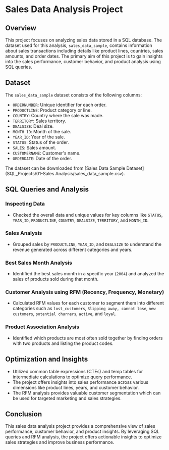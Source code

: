 # Sales Data Analysis Project

## Overview

This project focuses on analyzing sales data stored in a SQL database. The dataset used for this analysis, `sales_data_sample`, contains information about sales transactions including details like product lines, countries, sales amounts, and order dates. The primary aim of this project is to gain insights into the sales performance, customer behavior, and product analysis using SQL queries.

## Dataset

The `sales_data_sample` dataset consists of the following columns:

- `ORDERNUMBER`: Unique identifier for each order.
- `PRODUCTLINE`: Product category or line.
- `COUNTRY`: Country where the sale was made.
- `TERRITORY`: Sales territory.
- `DEALSIZE`: Deal size.
- `MONTH_ID`: Month of the sale.
- `YEAR_ID`: Year of the sale.
- `STATUS`: Status of the order.
- `SALES`: Sales amount.
- `CUSTOMERNAME`: Customer's name.
- `ORDERDATE`: Date of the order.

The dataset can be downloaded from [Sales Data Sample Dataset](SQL_Projects/01-Sales Analysis/sales_data_sample.csv).

## SQL Queries and Analysis

### Inspecting Data

- Checked the overall data and unique values for key columns like `STATUS`, `YEAR_ID`, `PRODUCTLINE`, `COUNTRY`, `DEALSIZE`, `TERRITORY`, and `MONTH_ID`.

### Sales Analysis

- Grouped sales by `PRODUCTLINE`, `YEAR_ID`, and `DEALSIZE` to understand the revenue generated across different categories and years.
  
### Best Sales Month Analysis

- Identified the best sales month in a specific year (`2004`) and analyzed the sales of products sold during that month.

### Customer Analysis using RFM (Recency, Frequency, Monetary)

- Calculated RFM values for each customer to segment them into different categories such as `lost_customers`, `Slipping away, cannot lose`, `new customers`, `potential churners`, `active`, and `loyal`.

### Product Association Analysis

- Identified which products are most often sold together by finding orders with two products and listing the product codes.

## Optimization and Insights

- Utilized common table expressions (CTEs) and temp tables for intermediate calculations to optimize query performance.
- The project offers insights into sales performance across various dimensions like product lines, years, and customer behavior.
- The RFM analysis provides valuable customer segmentation which can be used for targeted marketing and sales strategies.

## Conclusion

This sales data analysis project provides a comprehensive view of sales performance, customer behavior, and product insights. By leveraging SQL queries and RFM analysis, the project offers actionable insights to optimize sales strategies and improve business performance.
